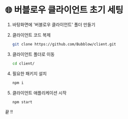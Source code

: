 # 🌐 버블로우 클라이언트 초기 세팅


1. 바탕화면에 '버블로우 클라이언트' 폴더 만들기

2. 클라이언트 코드 복제
    ```bash
    git clone https://github.com/Bubblow/client.git
    ```

3. 클라이언트 폴더로 이동
    ```bash
    cd client/
    ```

4. 필요한 패키지 설치
    ```bash
    npm i
    ```

5. 클라이언트 애플리케이션 시작
    ```bash
    npm start
    ```

끝 ‼️
